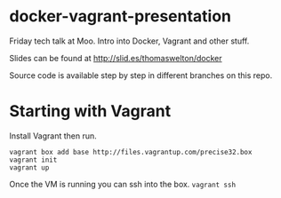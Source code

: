 docker-vagrant-presentation
===========================

Friday tech talk at Moo.
Intro into Docker, Vagrant and other stuff.

Slides can be found at http://slid.es/thomaswelton/docker

Source code is available step by step in different branches on this repo.

# Starting with Vagrant

Install Vagrant then run.

```
vagrant box add base http://files.vagrantup.com/precise32.box
vagrant init
vagrant up
```

Once the VM is running you can ssh into the box. `vagrant ssh`
